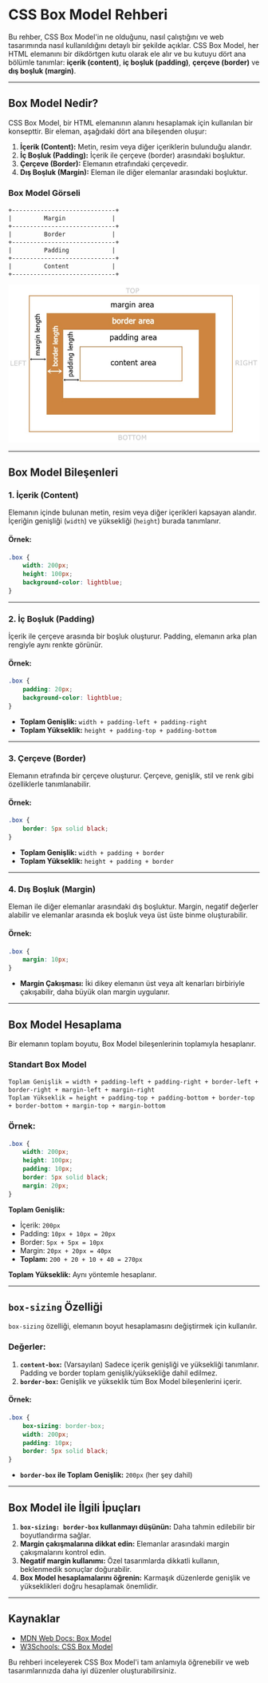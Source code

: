 # CSS Box Model Rehberi

Bu rehber, CSS Box Model'in ne olduğunu, nasıl çalıştığını ve web tasarımında nasıl kullanıldığını detaylı bir şekilde açıklar. CSS Box Model, her HTML elemanını bir dikdörtgen kutu olarak ele alır ve bu kutuyu dört ana bölümle tanımlar: **içerik (content)**, **iç boşluk (padding)**, **çerçeve (border)** ve **dış boşluk (margin)**.

---

## Box Model Nedir?
CSS Box Model, bir HTML elemanının alanını hesaplamak için kullanılan bir konsepttir. Bir eleman, aşağıdaki dört ana bileşenden oluşur:

1. **İçerik (Content):** Metin, resim veya diğer içeriklerin bulunduğu alandır.
2. **İç Boşluk (Padding):** İçerik ile çerçeve (border) arasındaki boşluktur.
3. **Çerçeve (Border):** Elemanın etrafındaki çerçevedir.
4. **Dış Boşluk (Margin):** Eleman ile diğer elemanlar arasındaki boşluktur.

### Box Model Görseli

```plaintext
+-----------------------------+
|         Margin             |
+-----------------------------+
|         Border             |
+-----------------------------+
|         Padding            |
+-----------------------------+
|         Content            |
+-----------------------------+
```

![img.png](img/img.png)

---

## Box Model Bileşenleri

### 1. İçerik (Content)
Elemanın içinde bulunan metin, resim veya diğer içerikleri kapsayan alandır. İçeriğin genişliği (`width`) ve yüksekliği (`height`) burada tanımlanır.

#### Örnek:
```css
.box {
    width: 200px;
    height: 100px;
    background-color: lightblue;
}
```

---

### 2. İç Boşluk (Padding)
İçerik ile çerçeve arasında bir boşluk oluşturur. Padding, elemanın arka plan rengiyle aynı renkte görünür.

#### Örnek:
```css
.box {
    padding: 20px;
    background-color: lightblue;
}
```
- **Toplam Genişlik:** `width + padding-left + padding-right`
- **Toplam Yükseklik:** `height + padding-top + padding-bottom`

---

### 3. Çerçeve (Border)
Elemanın etrafında bir çerçeve oluşturur. Çerçeve, genişlik, stil ve renk gibi özelliklerle tanımlanabilir.

#### Örnek:
```css
.box {
    border: 5px solid black;
}
```
- **Toplam Genişlik:** `width + padding + border`
- **Toplam Yükseklik:** `height + padding + border`

---

### 4. Dış Boşluk (Margin)
Eleman ile diğer elemanlar arasındaki dış boşluktur. Margin, negatif değerler alabilir ve elemanlar arasında ek boşluk veya üst üste binme oluşturabilir.

#### Örnek:
```css
.box {
    margin: 10px;
}
```
- **Margin Çakışması:** İki dikey elemanın üst veya alt kenarları birbiriyle çakışabilir, daha büyük olan margin uygulanır.

---

## Box Model Hesaplama
Bir elemanın toplam boyutu, Box Model bileşenlerinin toplamıyla hesaplanır.

### Standart Box Model
```plaintext
Toplam Genişlik = width + padding-left + padding-right + border-left + border-right + margin-left + margin-right
Toplam Yükseklik = height + padding-top + padding-bottom + border-top + border-bottom + margin-top + margin-bottom
```

### Örnek:
```css
.box {
    width: 200px;
    height: 100px;
    padding: 10px;
    border: 5px solid black;
    margin: 20px;
}
```
**Toplam Genişlik:**
- İçerik: `200px`
- Padding: `10px + 10px = 20px`
- Border: `5px + 5px = 10px`
- Margin: `20px + 20px = 40px`
- **Toplam:** `200 + 20 + 10 + 40 = 270px`

**Toplam Yükseklik:** Aynı yöntemle hesaplanır.

---

## `box-sizing` Özelliği
`box-sizing` özelliği, elemanın boyut hesaplamasını değiştirmek için kullanılır.

### Değerler:
1. **`content-box`:** (Varsayılan) Sadece içerik genişliği ve yüksekliği tanımlanır. Padding ve border toplam genişlik/yüksekliğe dahil edilmez.
2. **`border-box`:** Genişlik ve yükseklik tüm Box Model bileşenlerini içerir.

#### Örnek:
```css
.box {
    box-sizing: border-box;
    width: 200px;
    padding: 10px;
    border: 5px solid black;
}
```
- **`border-box` ile Toplam Genişlik:** `200px` (her şey dahil)

---

## Box Model ile İlgili İpuçları
1. **`box-sizing: border-box` kullanmayı düşünün:** Daha tahmin edilebilir bir boyutlandırma sağlar.
2. **Margin çakışmalarına dikkat edin:** Elemanlar arasındaki margin çakışmalarını kontrol edin.
3. **Negatif margin kullanımı:** Özel tasarımlarda dikkatli kullanın, beklenmedik sonuçlar doğurabilir.
4. **Box Model hesaplamalarını öğrenin:** Karmaşık düzenlerde genişlik ve yükseklikleri doğru hesaplamak önemlidir.

---

## Kaynaklar

- [MDN Web Docs: Box Model](https://developer.mozilla.org/en-US/docs/Web/CSS/CSS_Box_Model)
- [W3Schools: CSS Box Model](https://www.w3schools.com/css/css_boxmodel.asp)

Bu rehberi inceleyerek CSS Box Model'i tam anlamıyla öğrenebilir ve web tasarımlarınızda daha iyi düzenler oluşturabilirsiniz.
